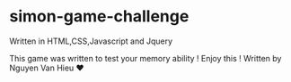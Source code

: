 # simon-game-challenge
Written in HTML,CSS,Javascript and Jquery

This game was written to test your memory ability ! Enjoy this !
Written by Nguyen Van Hieu ❤

